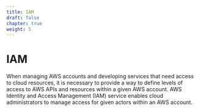 ```yaml
---
title: IAM
draft: false
chapter: true
weight: 5
---
```


# IAM

When managing AWS accounts and developing services that need access to cloud resources, it is necessary to provide a way to define levels of access to AWS APIs and resources within a given AWS account. AWS Identity and Access Management (IAM) service enables cloud administrators to manage access for given actors within an AWS account.
